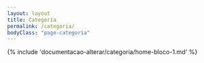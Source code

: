 ```yaml
---
layout: layout
title: Categoria
permalink: /categoria/
bodyClass: "page-categoria" 
---
```




{% include 'documentacao-alterar/categoria/home-bloco-1.md' %}
